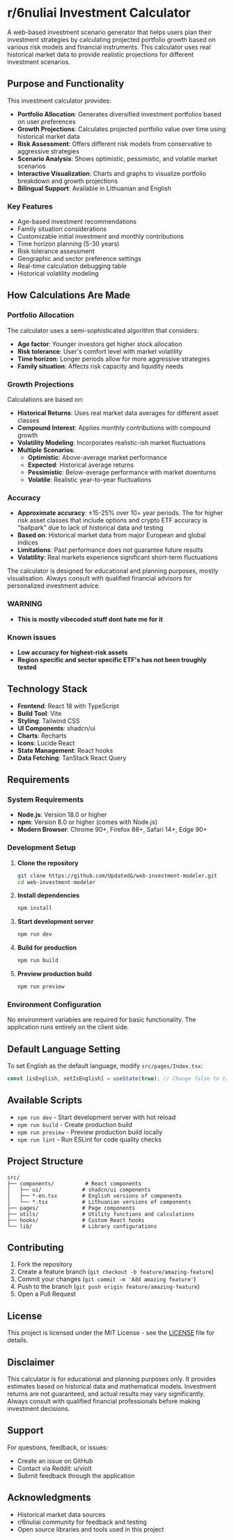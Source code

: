 
# r/6nuliai Investment Calculator

A web-based investment scenario generator that helps users plan their investment strategies by calculating projected portfolio growth based on various risk models and financial instruments. This calculator uses real historical market data to provide realistic projections for different investment scenarios.

## Purpose and Functionality

This investment calculator provides:

- **Portfolio Allocation**: Generates diversified investment portfolios based on user preferences
- **Growth Projections**: Calculates projected portfolio value over time using historical market data
- **Risk Assessment**: Offers different risk models from conservative to aggressive strategies
- **Scenario Analysis**: Shows optimistic, pessimistic, and volatile market scenarios
- **Interactive Visualization**: Charts and graphs to visualize portfolio breakdown and growth projections
- **Bilingual Support**: Available in Lithuanian and English

### Key Features

- Age-based investment recommendations
- Family situation considerations
- Customizable initial investment and monthly contributions
- Time horizon planning (5-30 years)
- Risk tolerance assessment
- Geographic and sector preference settings
- Real-time calculation debugging table
- Historical volatility modeling

## How Calculations Are Made

### Portfolio Allocation
The calculator uses a semi-sophisticated algorithm that considers:
- **Age factor**: Younger investors get higher stock allocation
- **Risk tolerance**: User's comfort level with market volatility
- **Time horizon**: Longer periods allow for more aggressive strategies
- **Family situation**: Affects risk capacity and liquidity needs

### Growth Projections
Calculations are based on:
- **Historical Returns**: Uses real market data averages for different asset classes
- **Compound Interest**: Applies monthly contributions with compound growth
- **Volatility Modeling**: Incorporates realistic-ish market fluctuations
- **Multiple Scenarios**: 
  - **Optimistic**: Above-average market performance
  - **Expected**: Historical average returns
  - **Pessimistic**: Below-average performance with market downturns
  - **Volatile**: Realistic year-to-year fluctuations

### Accuracy
- **Approximate accuracy**: ±15-25% over 10+ year periods. The for higher risk asset classes that include options and crypto ETF accuracy is "ballpark" due to lack of historical data and testing
- **Based on**: Historical market data from major European and global indices
- **Limitations**: Past performance does not guarantee future results
- **Volatility**: Real markets experience significant short-term fluctuations

The calculator is designed for educational and planning purposes, mostly visualisation. Always consult with qualified financial advisors for personalized investment advice.

### WARNING
- **This is mostly vibecoded stuff dont hate me for it**

### Known issues
- **Low accuracy for highest-risk assets**
- **Region specific and sector specific ETF's has not been troughly tested**


## Technology Stack

- **Frontend**: React 18 with TypeScript
- **Build Tool**: Vite
- **Styling**: Tailwind CSS
- **UI Components**: shadcn/ui
- **Charts**: Recharts
- **Icons**: Lucide React
- **State Management**: React hooks
- **Data Fetching**: TanStack React Query

## Requirements

### System Requirements
- **Node.js**: Version 18.0 or higher
- **npm**: Version 8.0 or higher (comes with Node.js)
- **Modern Browser**: Chrome 90+, Firefox 88+, Safari 14+, Edge 90+

### Development Setup

1. **Clone the repository**
   ```bash
   git clone https://github.com/UpdatedG/web-investment-modeler.git
   cd web-investment-modeler
   ```

2. **Install dependencies**
   ```bash
   npm install
   ```

3. **Start development server**
   ```bash
   npm run dev
   ```

4. **Build for production**
   ```bash
   npm run build
   ```

5. **Preview production build**
   ```bash
   npm run preview
   ```

### Environment Configuration

No environment variables are required for basic functionality. The application runs entirely on the client side.

## Default Language Setting

To set English as the default language, modify `src/pages/Index.tsx`:
```typescript
const [isEnglish, setIsEnglish] = useState(true); // Change false to true
```

## Available Scripts

- `npm run dev` - Start development server with hot reload
- `npm run build` - Create production build
- `npm run preview` - Preview production build locally
- `npm run lint` - Run ESLint for code quality checks

## Project Structure

```
src/
├── components/          # React components
│   ├── ui/             # shadcn/ui components
│   ├── *-en.tsx        # English versions of components
│   └── *.tsx           # Lithuanian versions of components
├── pages/              # Page components
├── utils/              # Utility functions and calculations
├── hooks/              # Custom React hooks
└── lib/                # Library configurations
```

## Contributing

1. Fork the repository
2. Create a feature branch (`git checkout -b feature/amazing-feature`)
3. Commit your changes (`git commit -m 'Add amazing feature'`)
4. Push to the branch (`git push origin feature/amazing-feature`)
5. Open a Pull Request

## License

This project is licensed under the MIT License - see the [LICENSE](LICENSE) file for details.

## Disclaimer

This calculator is for educational and planning purposes only. It provides estimates based on historical data and mathematical models. Investment returns are not guaranteed, and actual results may vary significantly. Always consult with qualified financial professionals before making investment decisions.

## Support

For questions, feedback, or issues:
- Create an issue on GitHub
- Contact via Reddit: u/violt
- Submit feedback through the application

## Acknowledgments

- Historical market data sources
- r/6nuliai community for feedback and testing
- Open source libraries and tools used in this project
